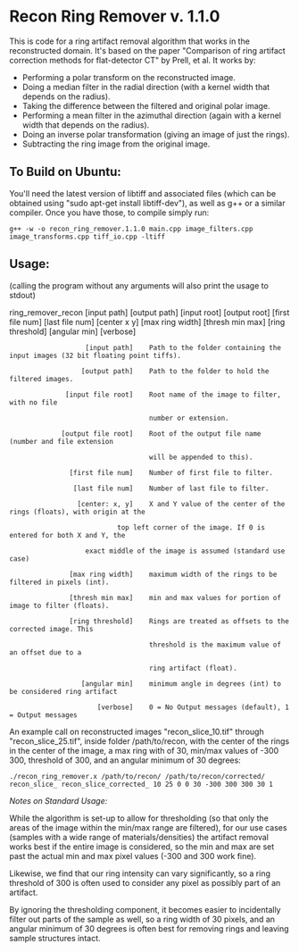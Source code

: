 Recon Ring Remover v. 1.1.0
======================================

This is code for a ring artifact removal algorithm that
works in the reconstructed domain.  It's based
on the paper "Comparison of ring artifact correction
methods for flat-detector CT" by Prell, et al. It works by:

* Performing a polar transform on the reconstructed image.
* Doing a median filter in the radial direction (with a 
kernel width that depends on the radius).
* Taking the difference between the filtered and original 
polar image.
* Performing a mean filter in the azimuthal direction 
(again with a kernel width that depends on the radius).
* Doing an inverse polar transformation (giving an image
of just the rings).
* Subtracting the ring image from the original image.

To Build on Ubuntu:
---------------------

You'll need the latest version of libtiff and associated files (which can be obtained using "sudo apt-get install libtiff-dev"), as well as g++ or a similar compiler.  Once you have those, to compile simply run:

    g++ -w -o recon_ring_remover.1.1.0 main.cpp image_filters.cpp image_transforms.cpp tiff_io.cpp -ltiff

Usage:
---------------

(calling the program without any arguments will also print the usage to stdout)

ring_remover_recon [input path] [output path] [input root] [output root] [first file num] [last file num] [center x y] [max ring width] [thresh min max] [ring threshold] [angular min] [verbose]

                       [input path]    Path to the folder containing the input images (32 bit floating point tiffs).

                      [output path]    Path to the folder to hold the filtered images.

                  [input file root]    Root name of the image to filter, with no file

                                       number or extension.

                 [output file root]    Root of the output file name (number and file extension

                                       will be appended to this).

                   [first file num]    Number of first file to filter.

                    [last file num]    Number of last file to filter.

                     [center: x, y]    X and Y value of the center of the rings (floats), with origin at the
		     
		     	               top left corner of the image. If 0 is entered for both X and Y, the
				       
				       exact middle of the image is assumed (standard use case)

                   [max ring width]    maximum width of the rings to be filtered in pixels (int).

                   [thresh min max]    min and max values for portion of image to filter (floats).

                   [ring threshold]    Rings are treated as offsets to the corrected image. This

                                       threshold is the maximum value of an offset due to a

                                       ring artifact (float).

                      [angular min]    minimum angle in degrees (int) to be considered ring artifact

                          [verbose]    0 = No Output messages (default), 1 = Output messages

An example call on reconstructed images "recon_slice_10.tif" through "recon_slice_25.tif", inside folder /path/to/recon, with the center of the rings in the center of the image, a max ring with of 30, min/max values of -300 300, threshold of 300, and an angular minimum of 30 degrees:

    ./recon_ring_remover.x /path/to/recon/ /path/to/recon/corrected/ recon_slice_ recon_slice_corrected_ 10 25 0 0 30 -300 300 300 30 1

*Notes on Standard Usage:*

While the algorithm is set-up to allow for thresholding (so that only the areas of the image within the min/max range are filtered), for our use cases (samples with a wide range of materials/densities) the artifact removal works best if the entire image is considered, so the min and max are set past the actual min and max pixel values (-300 and 300 work fine).

Likewise, we find that our ring intensity can vary significantly, so a ring threshold of 300 is often used to consider any pixel as possibly part of an artifact.

By ignoring the thresholding component, it becomes easier to incidentally filter out parts of the sample as well, so a ring width of 30 pixels, and an angular minimum of 30 degrees is often best for removing rings and leaving sample structures intact.



